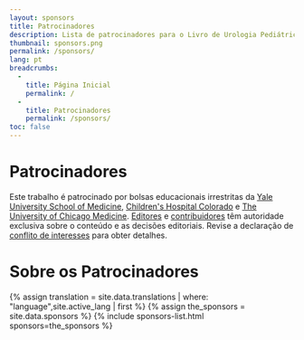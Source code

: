 ```yaml
---
layout: sponsors
title: Patrocinadores
description: Lista de patrocinadores para o Livro de Urologia Pediátrica.
thumbnail: sponsors.png
permalink: /sponsors/
lang: pt
breadcrumbs:
  - 
    title: Página Inicial
    permalink: /
  - 
    title: Patrocinadores
    permalink: /sponsors/
toc: false
---
```


# Patrocinadores

Este trabalho é patrocinado por bolsas educacionais irrestritas da [Yale University School of Medicine](https://medicine.yale.edu), [Children's Hospital Colorado](https://www.childrencolorado.org) e [The University of Chicago Medicine](https://www.uchicagomedicine.org). [Editores](/editors/) e [contribuidores](/contributors/) têm autoridade exclusiva sobre o conteúdo e as decisões editoriais. Revise a declaração de [conflito de interesses](/conflict-of-interest/) para obter detalhes.

# Sobre os Patrocinadores

{% assign translation = site.data.translations | where: "language",site.active_lang | first %}
{% assign the_sponsors = site.data.sponsors %}
{% include sponsors-list.html sponsors=the_sponsors %}